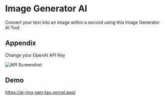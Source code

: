 
# Image Generator AI

Convert your text into an image within a second using this Image Generator AI Tool.


## Appendix

Change your OpenAI API Key

![API Screenshot](https://snipboard.io/mP5zAv.jpg)
## Demo

https://ai-img-gen-tau.vercel.app/

